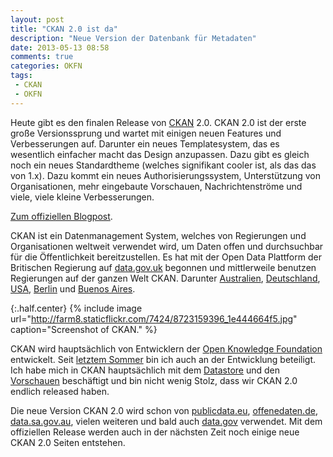 ```yaml
---
layout: post
title: "CKAN 2.0 ist da"
description: "Neue Version der Datenbank für Metadaten"
date: 2013-05-13 08:58
comments: true
categories: OKFN
tags:
 - CKAN
 - OKFN
---
```


Heute gibt es den finalen Release von [CKAN](http://ckan.org/) 2.0. CKAN 2.0 ist der erste große Versionssprung und wartet mit einigen neuen Features und Verbesserungen auf. Darunter ein neues Templatesystem, das es wesentlich einfacher macht das Design anzupassen. Dazu gibt es gleich noch ein neues Standardtheme (welches signifikant cooler ist, als das das von 1.x). Dazu kommt ein neues Authorisierungssystem, Unterstützung von Organisationen, mehr eingebaute Vorschauen, Nachrichtenströme und viele, viele kleine Verbesserungen.

[Zum offiziellen Blogpost](http://ckan.org/2013/05/13/announcing-ckan-2-0/).

CKAN ist ein Datenmanagement System, welches von Regierungen und Organisationen weltweit verwendet wird, um Daten offen und durchsuchbar für die Öffentlichkeit bereitzustellen. Es hat mit der Open Data Plattform der Britischen Regierung auf [data.gov.uk](http://data.gov.uk/) begonnen und mittlerweile benutzen Regierungen auf der ganzen Welt CKAN. Darunter [Australien](https://data.qld.gov.au), [Deutschland](http://govdata.de/), [USA](http://data.cityofsantacruz.com/), [Berlin](http://daten.berlin.de/) und [Buenos Aires](http://data.buenosaires.gob.ar/).

{:.half.center}
{% include image url="http://farm8.staticflickr.com/7424/8723159396_1e444664f5.jpg" caption="Screenshot of CKAN." %}

CKAN wird hauptsächlich von Entwicklern der [Open Knowledge Foundation](http://okfn.org/) entwickelt. Seit [letztem Sommer](/blog/2012/12/london-4D/) bin ich auch an der Entwicklung beteiligt. Ich habe mich in CKAN hauptsächlich mit dem [Datastore](http://ckan.org/2012/10/26/introducing-the-new-datastore/) und den [Vorschauen](http://ckan.org/2013/03/13/custom-previews/) beschäftigt und bin nicht wenig Stolz, dass wir CKAN 2.0 endlich released haben.

Die neue Version CKAN 2.0 wird schon von [publicdata.eu](http://publicdata.eu/), [offenedaten.de](https://offenedaten.de/), [data.sa.gov.au](http://data.sa.gov.au/), vielen weiteren und bald auch [data.gov](http://data.gov/) verwendet. Mit dem offiziellen Release werden auch in der nächsten Zeit noch einige neue CKAN 2.0 Seiten entstehen.
